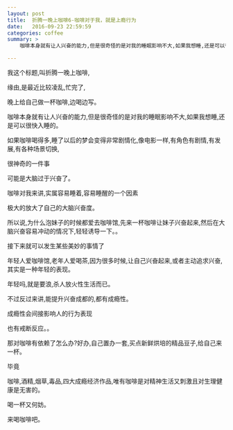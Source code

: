 ```yaml
---
layout: post
title:  折腾一晚上咖啡6-咖啡对于我，就是上瘾行为
date:   2016-09-23 22:59:59
categories: coffee
summary: >
    咖啡本身就有让人兴奋的能力,但是很奇怪的是对我的睡眠影响不大,如果我想睡,还是可以很快入睡的。

---
```


我这个标题,叫折腾一晚上咖啡,

缘由,是最近比较凌乱,忙完了,

晚上给自己做一杯咖啡,边喝边写。

咖啡本身就有让人兴奋的能力,但是很奇怪的是对我的睡眠影响不大,如果我想睡,还是可以很快入睡的。

如果咖啡喝得多,睡了以后的梦会变得非常剧情化,像电影一样,有角色有剧情,有发展,有各种场景切换,

很神奇的一件事

可能是大脑过于兴奋了。

咖啡对我来讲,实属容易睡着,容易睡醒的一个因素

极大的放大了自己的大脑兴奋度。

所以说,为什么泡妹子的时候都爱去咖啡馆,先来一杯咖啡让妹子兴奋起来,然后在大脑兴奋容易冲动的情况下,轻轻诱导一下。。

接下来就可以发生某些美妙的事情了

年轻人爱咖啡馆,老年人爱喝茶,因为很多时候,让自己兴奋起来,或者主动追求兴奋,其实是一种年轻的表现。

年轻吗,就是要浪,杀人放火性生活而已。

不过反过来讲,能提升兴奋成都的,都有成瘾性。

成瘾性会间接影响人的行为表现

也有戒断反应。。

那对咖啡有依赖了怎么办?好办,自己置办一套,买点新鲜烘培的精品豆子,给自己来一杯。

毕竟

咖啡,酒精,烟草,毒品,四大成瘾经济作品,唯有咖啡是对精神生活又刺激且对生理健康是无害的。

喝一杯又何妨。

来喝咖啡吧。























